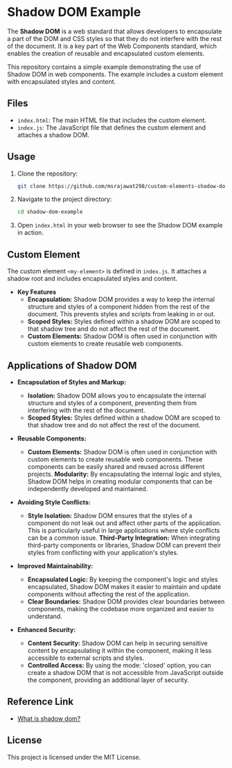 # Shadow DOM Example

The **Shadow DOM** is a web standard that allows developers to encapsulate a part of the DOM and CSS styles so that they do not interfere with the rest of the document. It is a key part of the Web Components standard, which enables the creation of reusable and encapsulated custom elements.

This repository contains a simple example demonstrating the use of Shadow DOM in web components. The example includes a custom element with encapsulated styles and content.

## Files

- `index.html`: The main HTML file that includes the custom element.
- `index.js`: The JavaScript file that defines the custom element and attaches a shadow DOM.

## Usage

1. Clone the repository:
    ```sh
    git clone https://github.com/msrajawat298/custom-elements-shadow-dom
    ```

2. Navigate to the project directory:
    ```sh
    cd shadow-dom-example
    ```

3. Open `index.html` in your web browser to see the Shadow DOM example in action.

## Custom Element

The custom element `<my-element>` is defined in `index.js`. It attaches a shadow root and includes encapsulated styles and content.

- **Key Features**
    - **Encapsulation:** Shadow DOM provides a way to keep the internal structure and styles of a component hidden from the rest of the document. This prevents styles and scripts from leaking in or out.
    - **Scoped Styles:** Styles defined within a shadow DOM are scoped to that shadow tree and do not affect the rest of the document.
    - **Custom Elements:** Shadow DOM is often used in conjunction with custom elements to create reusable web components.


## Applications of Shadow DOM
- **Encapsulation of Styles and Markup:**

    - **Isolation:** Shadow DOM allows you to encapsulate the internal structure and styles of a component, preventing them from interfering with the rest of the document.
    - **Scoped Styles:** Styles defined within a shadow DOM are scoped to that shadow tree and do not affect the rest of the document.
    
- **Reusable Components:**

    - **Custom Elements:** Shadow DOM is often used in conjunction with custom elements to create reusable web components. These components can be easily shared and reused across different projects.
    **Modularity:** By encapsulating the internal logic and styles, Shadow DOM helps in creating modular components that can be independently developed and maintained.

- **Avoiding Style Conflicts:**

    - **Style Isolation:** Shadow DOM ensures that the styles of a component do not leak out and affect other parts of the application. This is particularly useful in large applications where style conflicts can be a common issue.
    **Third-Party Integration:** When integrating third-party components or libraries, Shadow DOM can prevent their styles from conflicting with your application's styles.

- **Improved Maintainability:**

    - **Encapsulated Logic:** By keeping the component's logic and styles encapsulated, Shadow DOM makes it easier to maintain and update components without affecting the rest of the application.
    - **Clear Boundaries:** Shadow DOM provides clear boundaries between components, making the codebase more organized and easier to understand.

- **Enhanced Security:**

    - **Content Security:** Shadow DOM can help in securing sensitive content by encapsulating it within the component, making it less accessible to external scripts and styles.
    - **Controlled Access:** By using the mode: 'closed' option, you can create a shadow DOM that is not accessible from JavaScript outside the component, providing an additional layer of security.


## Reference Link
- [What is shadow dom?](https://youtu.be/7Tok22qxPzQ?si=gsCPyuUGqeYAcYy7)

## License

This project is licensed under the MIT License.

